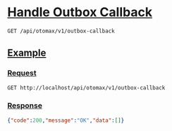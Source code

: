 # [Handle Outbox Callback]()

<!-- 
@category Internal
-->

```bash
GET /api/otomax/v1/outbox-callback
```

## [Example]()

### [Request]()

```bash
GET http://localhost/api/otomax/v1/outbox-callback
```

### [Response]()

```json
{"code":200,"message":"OK","data":[]}
```